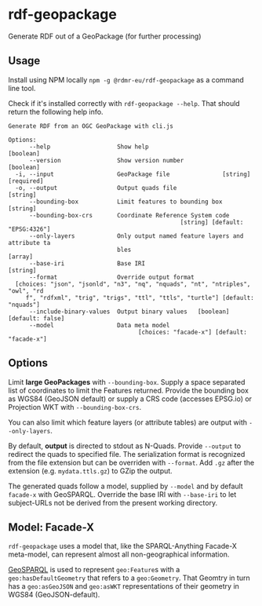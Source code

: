 # rdf-geopackage

Generate RDF out of a GeoPackage (for further processing)

## Usage

Install using NPM locally `npm -g @rdmr-eu/rdf-geopackage` as a command line tool.

Check if it's installed correctly with `rdf-geopackage --help`.
That should return the following help info.

```man
Generate RDF from an OGC GeoPackage with cli.js

Options:
      --help                   Show help                               [boolean]
      --version                Show version number                     [boolean]
  -i, --input                  GeoPackage file               [string] [required]
  -o, --output                 Output quads file                        [string]
      --bounding-box           Limit features to bounding box           [string]
      --bounding-box-crs       Coordinate Reference System code
                                                 [string] [default: "EPSG:4326"]
      --only-layers            Only output named feature layers and attribute ta
                               bles                                      [array]
      --base-iri               Base IRI                                 [string]
      --format                 Override output format
  [choices: "json", "jsonld", "n3", "nq", "nquads", "nt", "ntriples", "owl", "rd
     f", "rdfxml", "trig", "trigs", "ttl", "ttls", "turtle"] [default: "nquads"]
      --include-binary-values  Output binary values   [boolean] [default: false]
      --model                  Data meta model
                                     [choices: "facade-x"] [default: "facade-x"]
```

## Options

Limit **large GeoPackages** with `--bounding-box`. Supply a space separated list of coordinates to limit the Features returned. Provide the bounding box as WGS84 (GeoJSON default) or supply a CRS code (accesses EPSG.io) or Projection WKT with `--bounding-box-crs`.

You can also limit which feature layers (or attribute tables) are output with `--only-layers`.

By default, **output** is directed to stdout as N-Quads. Provide `--output` to redirect the quads to specified file. The serialization format is recognized from the file extension but can be overriden with `--format`. Add `.gz` after the extension (e.g. `mydata.ttls.gz`) to GZip the output.

The generated quads follow a model, supplied by `--model` and by default `facade-x` with GeoSPARQL. Override the base IRI with `--base-iri` to let subject-URLs not be derived from the present working directory.

## Model: Facade-X

`rdf-geopackage` uses a model that, like the SPARQL-Anything Facade-X meta-model, can represent almost all non-geographical information.

[GeoSPARQL][geosparql] is used to represent `geo:Feature`s with a `geo:hasDefaultGeometry` that refers to a `geo:Geometry`. That Geomtry in turn has a `geo:asGeoJSON` and `geo:asWKT` representations of their geometry in WGS84 (GeoJSON-default).

[geosparql]: https://www.ogc.org/standard/geosparql/
